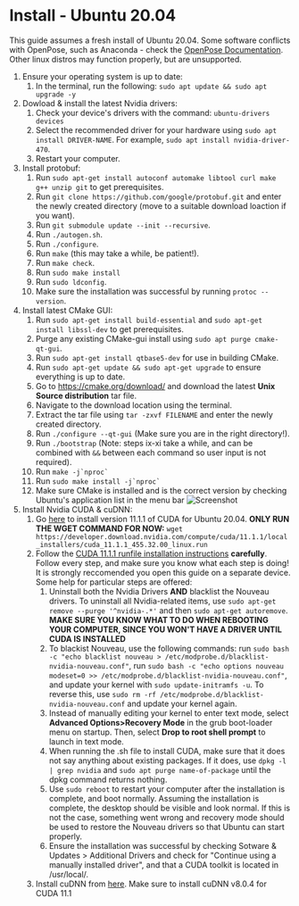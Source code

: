 # Install - Ubuntu 20.04
This guide assumes a fresh install of Ubuntu 20.04. Some software conflicts with OpenPose, such as Anaconda - check the [OpenPose Documentation](https://cmu-perceptual-computing-lab.github.io/openpose/web/html/doc/md_doc_00_index.html). Other linux distros may function properly, but are unsupported.

1. Ensure your operating system is up to date:
   1. In the terminal, run the following: `sudo apt update && sudo apt upgrade -y`
2. Dowload & install the latest Nvidia drivers:
   1. Check your device's drivers with the command: `ubuntu-drivers devices`
   2. Select the recommended driver for your hardware using `sudo apt install DRIVER-NAME`. For example, `sudo apt install nvidia-driver-470`.
   3. Restart your computer.
3. Install protobuf:
   1. Run `sudo apt-get install autoconf automake libtool curl make g++ unzip git` to get prerequisites.
   2. Run `git clone https://github.com/google/protobuf.git` and enter the newly created directory (move to a suitable download loaction if you want).
   3. Run `git submodule update --init --recursive`.
   4. Run `./autogen.sh`.
   5. Run `./configure`.
   6. Run `make` (this may take a while, be patient!).
   7. Run `make check`.
   8. Run `sudo make install`
   9. Run `sudo ldconfig`.
   10. Make sure the installation was successful by running `protoc --version`.
4. Install latest CMake GUI:
   1. Run `sudo apt-get install build-essential` and `sudo apt-get install libssl-dev` to get prerequisites.
   2. Purge any existing CMake-gui install using `sudo apt purge cmake-qt-gui`.
   3. Run `sudo apt-get install qtbase5-dev` for use in building CMake.
   4. Run `sudo apt-get update && sudo apt-get upgrade` to ensure everything is up to date.
   5. Go to https://cmake.org/download/ and download the latest **Unix Source distribution** tar file.
   6. Navigate to the download location using the terminal.
   7. Extract the tar file using `tar -zxvf FILENAME` and enter the newly created directory.
   8. Run `./configure --qt-gui` (Make sure you are in the right directory!).
   9. Run `./bootstrap` (Note: steps ix-xi take a while, and can be combined with `&&` between each command so user input is not required).
   10. Run ```` make -j`nproc` ````
   11. Run ```` sudo make install -j`nproc` ````
   12. Make sure CMake is installed and is the correct version by checking Ubuntu's application list in the menu bar ![Screenshot](https://user-images.githubusercontent.com/70712042/127895411-07ad3984-3c8c-4c43-acb8-d67bec292ae2.png)
5. Install Nvidia CUDA & cuDNN:
   1. Go [here](https://developer.nvidia.com/cuda-11.1.1-download-archive?target_os=Linux&target_arch=x86_64&target_distro=Ubuntu&target_version=2004) to install version 11.1.1 of CUDA for Ubuntu 20.04. **ONLY RUN THE WGET COMMAND FOR NOW:** `wget https://developer.download.nvidia.com/compute/cuda/11.1.1/local_installers/cuda_11.1.1_455.32.00_linux.run`
   2. Follow the [CUDA 11.1.1 runfile installation instructions](https://docs.nvidia.com/cuda/archive/11.1.1/cuda-installation-guide-linux/index.html#runfile) **carefully**. Follow every step, and make sure you know what each step is doing! It is strongly reccomended you open this guide on a separate device. Some help for particular steps are offered:
      1. Uninstall both the Nvidia Drivers **AND** blacklist the Nouveau drivers. To uninstall all Nvidia-related items, use `sudo apt-get remove --purge '^nvidia-.*'` and then `sudo apt-get autoremove`. **MAKE SURE YOU KNOW WHAT TO DO WHEN REBOOTING YOUR COMPUTER, SINCE YOU WON'T HAVE A DRIVER UNTIL CUDA IS INSTALLED**
      2. To blackist Nouveau, use the following commands: run `sudo bash -c "echo blacklist nouveau > /etc/modprobe.d/blacklist-nvidia-nouveau.conf"`, run `sudo bash -c "echo options nouveau modeset=0 >> /etc/modprobe.d/blacklist-nvidia-nouveau.conf"`, and update your kernel with `sudo update-initramfs -u`. To reverse this, use `sudo rm -rf /etc/modprobe.d/blacklist-nvidia-nouveau.conf` and update your kernel again.
      3. Instead of manually editing your kernel to enter text mode, select **Advanced Options>Recovery Mode** in the grub boot-loader menu on startup. Then, select **Drop to root shell prompt** to launch in text mode.
      4. When running the .sh file to install CUDA, make sure that it does not say anything about existing packages. If it does, use `dpkg -l | grep nvidia` and `sudo apt purge name-of-package` until the dpkg command returns nothing.
      5. Use `sudo reboot` to restart your computer after the installation is complete, and boot normally. Assuming the installation is complete, the desktop should be visible and look normal. If this is not the case, something went wrong and recovery mode should be used to restore the Nouveau drivers so that Ubuntu can start properly.
      6. Ensure the installation was successful by checking Sotware & Updates > Additional Drivers and check for "Continue using a manually installed driver", and that a CUDA toolkit is located in /usr/local/.
   3. Install cuDNN from [here](https://developer.nvidia.com/cudnn). Make sure to install cuDNN v8.0.4 for CUDA 11.1
